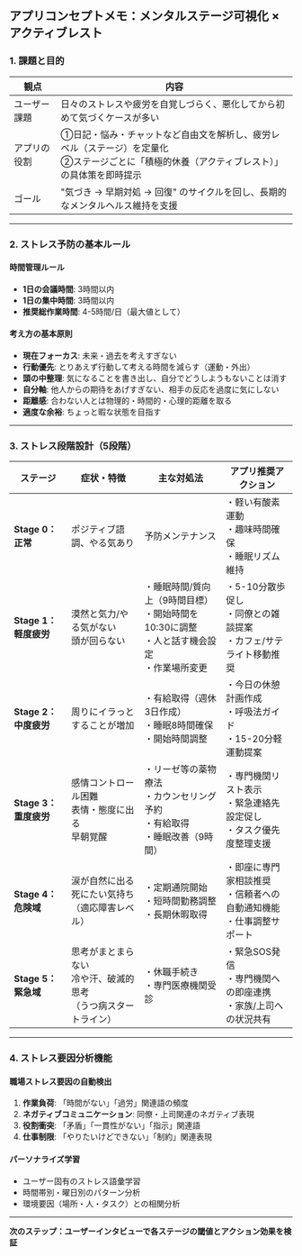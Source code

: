 ## アプリコンセプトメモ：メンタルステージ可視化 × アクティブレスト

### 1. 課題と目的

| 観点     | 内容                                                                         |
| ------ | -------------------------------------------------------------------------- |
| ユーザー課題 | 日々のストレスや疲労を⾃覚しづらく、悪化してから初めて気づくケースが多い                                       |
| アプリの役割 | ①⽇記・悩み・チャットなど⾃由⽂を解析し、疲労レベル（ステージ）を定量化<br>②ステージごとに「積極的休養（アクティブレスト）」の具体策を即時提示 |
| ゴール    | "気づき → 早期対処 → 回復" のサイクルを回し、長期的なメンタルヘルス維持を支援                                |

---

### 2. ストレス予防の基本ルール

#### 時間管理ルール
- **1日の会議時間**: 3時間以内
- **1日の集中時間**: 3時間以内
- **推奨総作業時間**: 4-5時間/日（最大値として）

#### 考え方の基本原則
- **現在フォーカス**: 未来・過去を考えすぎない
- **行動優先**: とりあえず行動して考える時間を減らす（運動・外出）
- **頭の中整理**: 気になることを書き出し、自分でどうしようもないことは消す
- **自分軸**: 他人からの期待をあげすぎない、相手の反応を過度に気にしない
- **距離感**: 合わない人とは物理的・時間的・心理的距離を取る
- **適度な余裕**: ちょっと暇な状態を目指す

---

### 3. ストレス段階設計（5段階）

| ステージ | 症状・特徴 | 主な対処法 | アプリ推奨アクション |
|---------|-----------|-----------|------------------|
| **Stage 0：正常** | ポジティブ語調、やる気あり | 予防メンテナンス | ・軽い有酸素運動<br>・趣味時間確保<br>・睡眠リズム維持 |
| **Stage 1：軽度疲労** | 漠然と気力/やる気がない<br>頭が回らない | ・睡眠時間/質向上（9時間目標）<br>・開始時間を10:30に調整<br>・人と話す機会設定<br>・作業場所変更 | ・5-10分散歩促し<br>・同僚との雑談提案<br>・カフェ/サテライト移動推奨 |
| **Stage 2：中度疲労** | 周りにイラっとすることが増加 | ・有給取得（週休3日作成）<br>・睡眠8時間確保<br>・開始時間調整 | ・今日の休憩計画作成<br>・呼吸法ガイド<br>・15-20分軽運動提案 |
| **Stage 3：重度疲労** | 感情コントロール困難<br>表情・態度に出る<br>早朝覚醒 | ・リーゼ等の薬物療法<br>・カウンセリング予約<br>・有給取得<br>・睡眠改善（9時間） | ・専門機関リスト表示<br>・緊急連絡先設定促し<br>・タスク優先度整理支援 |
| **Stage 4：危険域** | 涙が自然に出る<br>死にたい気持ち<br>（適応障害レベル） | ・定期通院開始<br>・短時間勤務調整<br>・長期休暇取得 | ・即座に専門家相談推奨<br>・信頼者への自動通知機能<br>・仕事調整サポート |
| **Stage 5：緊急域** | 思考がまとまらない<br>冷や汗、破滅的思考<br>（うつ病スタートライン） | ・休職手続き<br>・専門医療機関受診 | ・緊急SOS発信<br>・専門機関への即座連携<br>・家族/上司への状況共有 |

---

### 4. ストレス要因分析機能

#### 職場ストレス要因の自動検出
1. **作業負荷**: 「時間がない」「過労」関連語の頻度
2. **ネガティブコミュニケーション**: 同僚・上司関連のネガティブ表現
3. **役割衝突**: 「矛盾」「一貫性がない」「指示」関連語
4. **仕事制限**: 「やりたいけどできない」「制約」関連表現

#### パーソナライズ学習
- ユーザー固有のストレス語彙学習
- 時間帯別・曜日別のパターン分析
- 環境要因（場所・人・タスク）との相関分析

---

**次のステップ：ユーザーインタビューで各ステージの閾値とアクション効果を検証**
